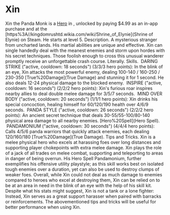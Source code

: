 # Xin

Xin the Panda Monk is a [Hero](Hero) in , unlocked by paying $4.99 as an in-app purchase and at the [https%3A//kingdomrushtd.wikia.com/wiki/Shrine_of_Elynie](Shrine of Elynie) on Steam. He starts at level 5.
Description.
A mysterious stranger from uncharted lands. His martial abilities are unique and effective. Xin can single handedly deal with the meanest enemies and storm upon hordes with his secret techniques. Those foolish enough to cross this unusual wanderer promptly receive an unforgettable crash course. Literally.
Skills.
 DARING STRIKE ("active, cooldown: 18 seconds") (3/3/3 hero points):
 In the blink of an eye, Xin attacks the most powerful enemy, dealing 100-140 / 160-250 / 230-350 [True%20Damage](True Damage) and stunning it for 1 second. He also deals 12-24 physical damage to the blocked enemy.
 INSPIRE ("active, cooldown: 16 seconds") (2/2/2 hero points):
 Xin's furious roar inspires nearby allies to deal double melee damage for 3/5/7 seconds.
 MIND OVER BODY ("active, cooldown: 20 seconds") (1/1/1 hero points):
 Xin drinks his special concoction, healing himself for 60/120/190 health over 4/6/9 seconds.
 PANDA STYLE ("active, cooldown: 26 seconds") (2/2/2 hero points):
 An ancient secret technique that deals 30-55/55-100/80-140 physical area damage to all nearby enemies.
[Hero%20Spell](Hero Spell).
 PANDAMONIUM ("active, cooldown: 30 seconds") (4/4/4 hero points):
 Calls 4/5/6 panda warriors that quickly attack enemies, each dealing 120/160/180 [True%20Damage](True Damage).
Tips and Tricks.
Xin is a melee physical hero who excels at harassing foes over long distances and supporting player chokepoints with extra melee damage. Xin plays the role of a jack of all trades on melee combat, supporting and teleporting to areas in danger of being overrun. His Hero Spell Pandamonium, further exemplifies his offensive utility playstyle; as this skill works best on isolated tough enemies over a duration, yet can also be used to destroy clumps of weaker foes. Overall, while Xin could not deal as much damage to enemies compared to heroes who excel at destroying them, Xin can be relied on to be at an area in need in the blink of an eye with the help of his skill kit. 
Despite what his stats might suggest, Xin is not a tank or a lone fighter:
Instead, Xin serves as a great support harasser when paired with barracks or reinforcements. The abovementioned tips and tricks will be useful for better performance when using Xin.